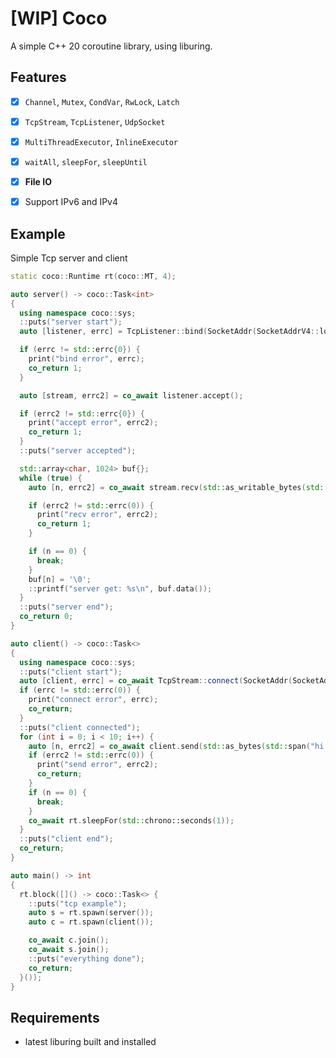 # [WIP]  Coco
A simple C++ 20 coroutine library, using liburing.

## Features
- [x] `Channel`, `Mutex`, `CondVar`, `RwLock`, `Latch`
- [x] `TcpStream`, `TcpListener`, `UdpSocket`
- [x] `MultiThreadExecutor`, `InlineExecutor`
- [x] `waitAll`, `sleepFor`, `sleepUntil`
- [x] **File IO**
- [x] Support IPv6 and IPv4


## Example
Simple Tcp server and client
```cpp
static coco::Runtime rt(coco::MT, 4);

auto server() -> coco::Task<int>
{
  using namespace coco::sys;
  ::puts("server start");
  auto [listener, errc] = TcpListener::bind(SocketAddr(SocketAddrV4::localhost(2333)));

  if (errc != std::errc{0}) {
    print("bind error", errc);
    co_return 1;
  }

  auto [stream, errc2] = co_await listener.accept();

  if (errc2 != std::errc{0}) {
    print("accept error", errc2);
    co_return 1;
  }
  ::puts("server accepted");

  std::array<char, 1024> buf{};
  while (true) {
    auto [n, errc2] = co_await stream.recv(std::as_writable_bytes(std::span(buf)));

    if (errc2 != std::errc(0)) {
      print("recv error", errc2);
      co_return 1;
    }

    if (n == 0) {
      break;
    }
    buf[n] = '\0';
    ::printf("server get: %s\n", buf.data());
  }
  ::puts("server end");
  co_return 0;
}

auto client() -> coco::Task<>
{
  using namespace coco::sys;
  ::puts("client start");
  auto [client, errc] = co_await TcpStream::connect(SocketAddr(SocketAddrV4::localhost(2333)));
  if (errc != std::errc(0)) {
    print("connect error", errc);
    co_return;
  }
  ::puts("client connected");
  for (int i = 0; i < 10; i++) {
    auto [n, errc2] = co_await client.send(std::as_bytes(std::span("hi server")));
    if (errc2 != std::errc(0)) {
      print("send error", errc2);
      co_return;
    }
    if (n == 0) {
      break;
    }
    co_await rt.sleepFor(std::chrono::seconds(1));
  }
  ::puts("client end");
  co_return;
}

auto main() -> int
{
  rt.block([]() -> coco::Task<> {
    ::puts("tcp example");
    auto s = rt.spawn(server());
    auto c = rt.spawn(client());

    co_await c.join();
    co_await s.join();
    ::puts("everything done");
    co_return;
  }());
}
```
## Requirements
- latest liburing built and installed